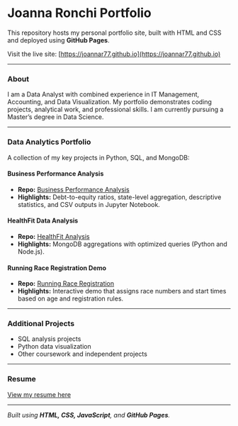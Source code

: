 # Joanna Ronchi Portfolio

This repository hosts my personal portfolio site, built with HTML and CSS and deployed using **GitHub Pages**.  

Visit the live site: [https://joannar77.github.io](https://joannar77.github.io)

---

### About
I am a Data Analyst with combined experience in IT Management, Accounting, and Data Visualization. My portfolio demonstrates coding projects, analytical work, and professional skills. I am currently pursuing a Master’s degree in Data Science.

---

### Data Analytics Portfolio
A collection of my key projects in Python, SQL, and MongoDB:

#### Business Performance Analysis
- **Repo:** [Business Performance Analysis](https://github.com/joannar77/Business_Performance_Analysis)  
- **Highlights:** Debt-to-equity ratios, state-level aggregation, descriptive statistics, and CSV outputs in Jupyter Notebook.

#### HealthFit Data Analysis
- **Repo:** [HealthFit Analysis](https://github.com/joannar77/healthfit-analysis)  
- **Highlights:** MongoDB aggregations with optimized queries (Python and Node.js).

#### Running Race Registration Demo
- **Repo:** [Running Race Registration](https://github.com/joannar77/Running-Race-Registration)  
- **Highlights:** Interactive demo that assigns race numbers and start times based on age and registration rules.

---

### Additional Projects
- SQL analysis projects  
- Python data visualization  
- Other coursework and independent projects  

---

### Resume
[View my resume here](https://joannaronchi.com/home)

---

*Built using **HTML, CSS, JavaScript**, and **GitHub Pages**.*
